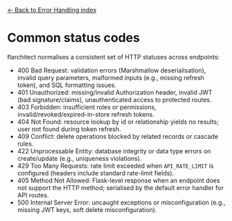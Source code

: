[← Back to Error Handling index](index.md)

# Common status codes
flarchitect normalises a consistent set of HTTP statuses across endpoints:
- 400 Bad Request: validation errors (Marshmallow deserialisation), invalid query parameters, malformed inputs (e.g., missing refresh token), and SQL formatting issues.
- 401 Unauthorized: missing/invalid Authorization header, invalid JWT (bad signature/claims), unauthenticated access to protected routes.
- 403 Forbidden: insufficient roles or permissions, invalid/revoked/expired-in-store refresh tokens.
- 404 Not Found: resource lookup by id or relationship yields no results; user not found during token refresh.
- 409 Conflict: delete operations blocked by related records or cascade rules.
- 422 Unprocessable Entity: database integrity or data type errors on create/update (e.g., uniqueness violations).
- 429 Too Many Requests: rate limit exceeded when `API_RATE_LIMIT` is configured (headers include standard rate-limit fields).
- 405 Method Not Allowed: Flask-level response when an endpoint does not support the HTTP method; serialised by the default error handler for API routes.
- 500 Internal Server Error: uncaught exceptions or misconfiguration (e.g., missing JWT keys, soft delete misconfiguration).

